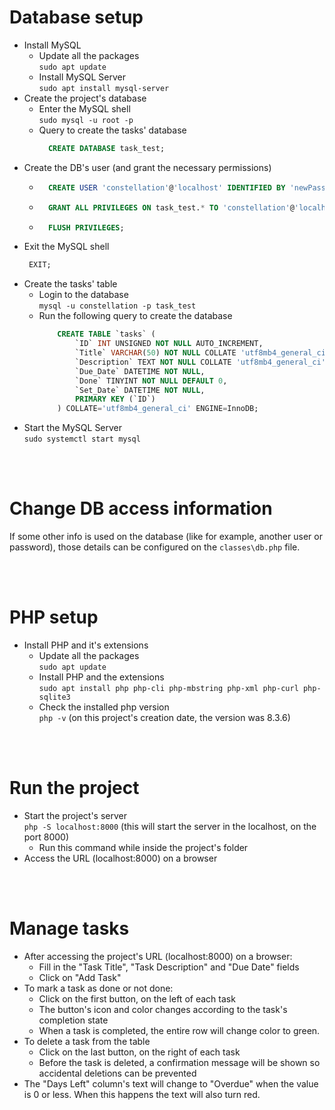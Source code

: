 # Database setup
- Install MySQL
    - Update all the packages<br>
      ```sudo apt update```
    - Install MySQL Server<br>
      ```sudo apt install mysql-server```
- Create the project's database
    - Enter the MySQL shell<br>
      ```sudo mysql -u root -p```
    - Query to create the tasks' database<br>
      ```sql
        CREATE DATABASE task_test;
      ```
- Create the DB's user (and grant the necessary permissions)
    - ```sql
        CREATE USER 'constellation'@'localhost' IDENTIFIED BY 'newPassword';
        ```
    - ```sql
        GRANT ALL PRIVILEGES ON task_test.* TO 'constellation'@'localhost';
        ```
    - ```sql
        FLUSH PRIVILEGES;
        ```
- Exit the MySQL shell
    ```sql
     EXIT;
    ```
- Create the tasks' table
    - Login to the database<br>
        ```mysql -u constellation -p task_test```
    - Run the following query to create the database
        ```sql 
            CREATE TABLE `tasks` (
                `ID` INT UNSIGNED NOT NULL AUTO_INCREMENT,
                `Title` VARCHAR(50) NOT NULL COLLATE 'utf8mb4_general_ci',
                `Description` TEXT NOT NULL COLLATE 'utf8mb4_general_ci',
                `Due_Date` DATETIME NOT NULL,
                `Done` TINYINT NOT NULL DEFAULT 0,
                `Set_Date` DATETIME NOT NULL,
                PRIMARY KEY (`ID`)
            ) COLLATE='utf8mb4_general_ci' ENGINE=InnoDB;
        ```
- Start the MySQL Server<br>
    ```sudo systemctl start mysql```
    
<br>
<br>

# Change DB access information
If some other info is used on the database (like for example, another user or password), those details can be configured on the ```classes\db.php``` file.
    
<br>
<br>

# PHP setup
- Install PHP and it's extensions
    - Update all the packages<br>
    ```sudo apt update```
    - Install PHP and the extensions <br>
    ```sudo apt install php php-cli php-mbstring php-xml php-curl php-sqlite3```
    - Check the installed php version <br>
    ```php -v``` (on this project's creation date, the version was 8.3.6)
    
<br>
<br>

# Run the project
- Start the project's server<br>
    ```php -S localhost:8000``` (this will start the server in the localhost, on the port 8000)
    - Run this command while inside the project's folder
- Access the URL (localhost:8000) on a browser
    
<br>
<br>

# Manage tasks
- After accessing the project's URL (localhost:8000) on a browser:
    - Fill in the "Task Title", "Task Description" and "Due Date" fields
    - Click on "Add Task"
- To mark a task as done or not done:
    - Click on the first button, on the left of each task
    - The button's icon and color changes according to the task's completion state
    - When a task is completed, the entire row will change color to green.
- To delete a task from the table
    - Click on the last button, on the right of each task
    - Before the task is deleted, a confirmation message will be shown so accidental deletions can be prevented
- The "Days Left" column's text will change to "Overdue" when the value is 0 or less. When this happens the text will also turn red.